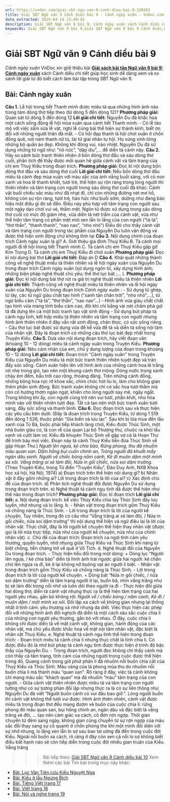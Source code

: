 ```yaml
---
url: https://vndoc.com/giai-sbt-ngu-van-9-canh-dieu-bai-9-330363
title: Giải SBT Ngữ văn 9 Cánh diều bài 9 - Cảnh ngày xuân - VnDoc.com
date_extracted: 2025-04-14 13:49:42
description: Giải SBT Ngữ văn 9 bài 9: Cảnh ngày xuân sách Cánh diều có đáp án chi tiết cho các bạn cùng tham khảo.
keywords: Giải SBT Ngữ văn 9 bài 9,Giải SBT Ngữ văn 9 bài 9 Cánh diều,Giải sách bài tập Ngữ văn CD lớp 9,Ngữ văn lớp 9 Cánh diều,giải bài tập ngữ văn lớp 9,bài Cảnh ngày xuân,giải SBT ngữ văn 9 CD trang 14
---
```


# Giải SBT Ngữ văn 9 Cánh diều bài 9
 _Cảnh ngày xuân_
VnDoc xin giới thiệu bài **[Giải sách bài tập Ngữ văn 9 bài 9: Cảnh ngày xuân](<https://vndoc.com/giai-sbt-ngu-van-9-canh-dieu-bai-9-330363>)** sách Cánh diều chi tiết giúp học sinh dễ dàng xem và so sánh lời giải từ đó biết cách làm bài tập trong SBT Ngữ văn 9.
## Bài: Cảnh ngày xuân
**Câu 1.** Lễ hội trong tiết Thanh minh được miêu tả qua những hình ảnh nào trong tám dòng thơ tiếp theo \(từ dòng 5 đến dòng 12\)?
**Phương pháp giải:**
Quan sát từ dòng 5 đến dòng 12
**Lời giải chi tiết:**
Nguyễn Du đã khắc họa một cách sống động lễ hội mùa xuân qua cảnh tiết Thanh minh:
\- Có lễ tảo mộ với việc sắm sửa lễ vật, nghi lễ cúng bái thể hiện sự thành kính, biết ơn đối với những người thân đã mất.
\- Có hội đạp thanh là hội chơi xuân ở chốn đồng quê, nơi nam thanh nữ tú, tài tử giai nhân tụ hội. Họ xúng xính tỏng những bộ quần áo đẹp. Không khí đông vui, náo nhiệt. Nguyễn Du đã sử dụng những từ ngữ như: “nô nức”, “dập dìu”,… để diễn tả cảnh này.
**Câu 2.** Hãy so sánh bức tranh thiên nhiên ở bốn dòng thơ đầu và sáu dòng thơ cuối, phân tích để thấy được mối quan hệ giữa cảnh vật và tâm trạng của chị em Thuý Kiều trong đoạn trích.
**Phương pháp giải:**
Đọc kĩ nội dung bốn dòng thơ đầu và sáu dòng thơ cuối
**Lời giải chi tiết:**
Nếu bốn dòng thơ đầu miêu tả cảnh đẹp mùa xuân với màu sắc của ánh nắng buổi sáng, với cỏ non xanh và hoa lê thanh khiết, tươi trẻ, thể hiện sự rộn ràng trong lòng người thì thiên nhiên và tâm trạng con người trong sáu dòng thơ cuối đã khác: Cảnh vật buổi chiều sắc màu như đã nhạt đi, chỉ còn những đường nét mơ hồ, không còn sự rộn ràng, tươi trẻ, háo hức như buổi sớm, dường như đang báo hiệu một điều gì đó sẽ đến. Điều này phù hợp với tâm trạng con người sau một ngày dạo chơi vui vẻ, thấm mệt.
Ngôn từ được sử dụng trong sáu dòng thơ cuối có mức độ giảm nhẹ, vừa diễn tả nét trầm của cảnh vật, vừa như thể hiện tâm trạng có phần mệt mỏi xen lẫn lo lắng của con người \(“tà tà”, “thơ thẩn”, “thanh thanh”, “nao nao”, “nho nhỏ”\)
Điều đó cho thấy cảnh vật và tâm trạng con người trong tác phẩm của Nguyễn Du luôn vận động và được thể hiện sinh động chứ không tĩnh tại
**Câu 3.** Nội dung chính của đoạn trích Cảnh ngày xuân là gì?
A. Giới thiệu gia đình Thuý Kiều
B. Tả cảnh mọi người đi lễ hội trong tiết Thanh minh
C. Tả cảnh chị em Thuý Kiều gặp gỡ Kim Trọng
D. Tả cảnh chị em Thuý Kiều đi chơi xuân
**Phương pháp giải:**
Đọc kĩ nội dung bài thơ
**Lời giải chi tiết:**
Đáp án D
**Câu 4.** Khái quát những thành công về nghệ thuật miêu tả thiên nhiên và lễ hội ngày xuân của Nguyễn Du trong đoạn trích Cảnh ngày xuân \(sử dụng ngôn từ, xây dựng hình ảnh; những biện pháp nghệ thuật chủ yếu; thể thơ lục bát ;... \).
**Phương pháp giải:**
Đọc kĩ nội dung bài thơ rút ra giá trị nghệ thuật miêu tả thiên nhiên
**Lời giải chi tiết:**
Thành công về nghệ thuật miêu tả thiên nhiên và lễ hội ngày xuân của Nguyễn Du trong đoạn trích _Cảnh ngày xuân_ :
\- Sử dụng từ ghép, từ láy, các từ ngữ giàu chất tạo hình \(“xanh tận chân trời”, “nho nhỏ”,…\), từ ngữ biểu cảm \(“tà tà”, “thơ thẩn”, “nao nao”…\)
\- Hình ảnh vừa giàu chất chất tạo hình vừa mang tính biểu cảm cao, đôi khi chỉ bằng vài nét chấm phá gợi tả đã dựng lên cả một bức tranh tạo vật sinh động
\- Sử dụng bút pháp tả cảnh ngụ tình, kết hợp miêu tả thiên nhiên và tâm trạng con người nhưng hình ảnh thiên nhiên ở đây vẫn rất sinh động, chân thực, có sức sống riêng.
\- Câu thơ lục bát được sử dụng vừa để kể vừa để tả và diễn tả sống nội tâm của nhân vật. Đây là đoạn trích có những câu thơ lục bát đẹp nhất trong _Truyện Kiều_.
**Câu 5.** Dựa vào nội dung đoạn trích, hãy viết đoạn văn \(khoảng 10 - 12 dòng\) miêu tả cảnh ngày xuân trong Truyện Kiều.
**Phương pháp giải:**
Nêu cảm nhận của em, chú ý dung lượng của đoạn trong khoảng 10 – 12 dòng
**Lời giải chi tiết:**
Đoạn trích "Cảnh ngày xuân" trong Truyện Kiều của Nguyễn Du miêu tả một bức tranh thiên nhiên tuyệt đẹp và tràn đầy sức sống. Cảnh xuân hiện lên với hình ảnh của những cánh hoa lê trắng rơi nhẹ trong gió, tạo nên một khung cảnh thơ mộng. Dòng nước trong xanh chảy êm đềm, bầu trời cao rộng, thoáng đãng. Trên những cánh đồng, những bông hoa rực rỡ khoe sắc, chim chóc hót líu lo, làm cho không gian thêm phần sinh động. Bức tranh xuân không chỉ có sắc hoa tươi thắm mà còn có hương thơm ngào ngạt, khiến cho lòng người say mê, ngây ngất. Trong không khí ấy, con người cũng trở nên vui tươi, phấn khởi, như hòa mình vào với thiên nhiên tươi đẹp. Tất cả tạo nên một bức tranh xuân tươi sáng, đầy sức sống và thanh bình.
**Câu 6.** Đọc đoạn trích sau và thực hiện các yêu cầu bên dưới:
\(Đây là đoạn trích trong Truyện Kiều, từ dòng 1 519 đến dòng 1 526, thuộc phần “Gia biến và lưu lạc”. Sau khi bị lừa mua đến lầu xanh của Tú Bà, buộc phải tiếp khách làng chơi, Kiều được Thúc Sinh, một nhà buôn giàu có, là con rể của quan Lại bộ Thượng thư, chuộc ra khỏi lầu xanh và cưới làm vợ. Kiều đã khuyên Thúc Sinh về gặp vợ cả là Hoạn Thư để trình bày mọi việc. Đoạn này tả cảnh Thuý Kiều tiễn đưa Thúc Sinh về gặp Hoạn Thư.\)
_Người lên ngựa, kẻ chia bào,_
_Rừng phong, thu đã nhuốm màu quan san._
_Dặm hồng bụi cuốn chinh an,_
_Trông người đã khuất mấy ngàn dâu xanh._
_Người về chiếc bóng năm canh,_
_Kẻ đi muôn dặm một mình xa xôi._
_Vầng trăng ai xẻ làm đôi,_
_Nửa in gối chiếc, nửa soi dặm trường._
\(Theo Truyện Kiều, trong Từ điển “Truyện Kiều", Đào Duy Anh, NXB Khoa học xã hội, Hà Nội, 1974\)
a\) Đoạn trích trên thể hiện nội dung gì?
b\) Nhân vật ở đây gồm những ai? Lời trong đoạn trích là lời của ai?
c\) Xác định chủ đề của đoạn trích.
d\) Phân tích nghệ thuật đối được Nguyễn Du sử dụng trong đoạn trích trên.
e\) Nghệ thuật tả cảnh ngụ tình đã được thể hiện như thế nào trong đoạn trích?
**Phương pháp giải:**
Đọc kĩ đoạn trích
**Lời giải chi tiết:**
a. Nội dung đoạn trích: kể việc Thúy Kiều chia tay Thúc Sinh đầy lưu luyến, nhớ nhung và lo lắng.
b. - Nhân vật trong đoạn trích gồm Thuý Kiều và chồng nàng là Thúc Sinh.
\- Lời trong đoạn trích là lời của người kể chuyện. Tuy nhiên, trong đó có câu như “Vầng trăng ai xẻ làm đôi, / Nửa in gối chiếc, nửa soi dặm trường” thì nội dung thể hiện và ngữ điệu lại là lời của nhân vật. Thực chất, đây là lời người kể chuyện thể hiện thay nhân vật \(được gọi là lời nửa trực tiếp, nửa như của người kể chuyện, nửa như của chính nhân vật\).
c. Chủ đề của đoạn trích: Đoạn trích ca ngợi tình cảm yêu thương, quyến luyến, nhớ nhung giữa Thuý Kiều và Thúc Sinh khi nàng từ biệt chồng, tiễn chàng trở về quê ở Vô Tích.
d. Nghệ thuật đối của Nguyễn Du trong đoạn trích.
\- Thực hiện tiểu đối trong một dòng:
\+ Dòng lục “Người lên ngựa, / kẻ chia bào” diễn tả hình ảnh trái ngược giữa hai người: kẻ chần chừ lên ngựa ra đi, kẻ ở lại không nỡ buông vạt áo người li biệt.
\- Nhân vật trong đoạn trích gồm Thúy Kiều và chồng nàng là Thúc Sinh.
\- Lời trong đoạn trích là lời của người kể chuyện.
\+ Dòng bát “Nửa in gối chiếc, / nửa soi dặm trường” diễn tả tâm trạng người ở lại, buồn bã, nhìn vầng trăng như bị xẻ làm đôi trong nỗi nhớ và luôn dõi theo người ra đi
\- Thực hiện đối giữa hai dòng thơ, diễn tả cảnh vật nhưng thực ra là thể hiện tâm trạng của hai người yêu nhau, gắn bó không rời:
_Người về / chiếc bóng / năm canh,_
_Kẻ đi / muôn dặm / một mình xa xôi._
Đối lập xa cách về không gian nhưng lại thống nhất ở tình cảm: yêu thương và nhớ nhung da diết. Việc thực hiện các phép đối với những hình ảnh đối nghịch đã diễn tả một cách sâu sắc cuộc chia li của những con người yêu thương, gắn bó với nhau. Ở đây, cuộc chia li không chỉ được diễn tả về mặt cảnh vật, không gian, hành động của các nhân vật, mà chủ yếu được khắc hoạ về mặt nội tâm nhân vật, đặc biệt là nhân vật Thuý Kiều.
e. Nghệ thuật tả cảnh ngụ tình thể hiện trong đoạn trích:
\- Đoạn trích miêu tả cảnh chia li nhưng thực chất là tình chia li. Có được điều đó là nhờ bút pháp tả cảnh ngụ tình được thực hiện ở trình độ bậc thầy của Nguyễn Du.
\- Trong đoạn trích, người đọc không chỉ thấy cảnh mà còn thấy cả tâm trạng, tình cảm của những người trong cuộc được thể hiện trong đó. Quang cảnh trong giờ phút phân li đã nhuốm nỗi buồn chia cắt của Thuý Kiều và Thúc Sinh. Màu vàng của lá phong mùa thu do nhuốm nỗi buồn chia li mà thành màu “quan san". Rõ ràng ở đây, việc tả cảnh không chỉ mang màu sắc “khách quan” mà đã nhuốm “màu” tâm trạng của con người.
\- Giữa cảnh vật thiên nhiên được miêu tả và tâm trạng con người tưởng như có sự tương phản đối lập nhưng thực ra là có sự liên thông như Nguyễn Du đã viết “Người buồn cảnh có vui đâu bao giờ.". Lòng người buồn thì cảnh vật không thể tươi vui được. Hình ảnh thiên nhiên, cảnh vật được miêu tả trong đoạn thơ đều mang đượm vẻ buồn của cuộc chia li: rừng phong đỏ màu quan san, bụi hồng chinh an, ngàn dâu và đặc biệt là vầng trăng xẻ đôi, ... tạo nên cảm giác xa cách, cô đơn rợn ngợp. Thời gian chuyển từ đêm sang ngày, không gian cũng chuyển từ sự rợn ngợp của màu sắc đổi thay sang sự cô quạnh ở chốn phòng the khi một mình đối diện với sự nhớ nhung, lo lắng xen lẫn lo sợ sau bao tai ương đã đến trong cuộc đời Kiều. Ngoài nỗi buồn xa cách, rõ ràng ở đây còn xen cả nỗi lo sợ không biết điều bất hạnh nào sẽ còn tiếp diễn trong cuộc đời nhiều gian truân của Kiều. Vầng trăng
>>> Bài tiếp theo: [Giải SBT Ngữ văn 9 Cánh diều bài 10](<https://vndoc.com/giai-sbt-ngu-van-9-canh-dieu-bai-10-330366>)
Xem thêm các bài Tìm bài trong mục này khác:
  * [Bài: Lục Vân Tiên cứu Kiều Nguyệt Nga](</giai-sbt-ngu-van-9-canh-dieu-bai-10-330366>)
  * [Bài: Kiều ở lầu Ngưng Bích](</giai-sbt-ngu-van-9-canh-dieu-bai-11-330368>)
  * [Bài: Tiếng Việt trang 17](</giai-sbt-ngu-van-9-canh-dieu-bai-12-330369>)
  * [Bài: Viết trang 18](</giai-sbt-ngu-van-9-canh-dieu-bai-13-330370>)
  * [Bài: Nói và nghe trang 19](</giai-sbt-ngu-van-9-canh-dieu-bai-14-330371>)

